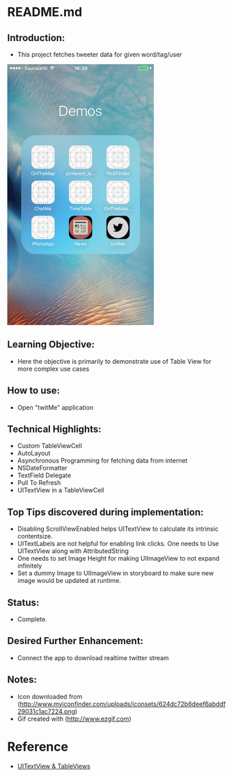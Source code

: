 # README.md

## Introduction:

* This project fetches tweeter data for given word/tag/user

![](./twitMe.gif)

## Learning Objective:

* Here the objective is primarily to demonstrate use of Table View for more complex use cases

## How to use:

* Open "twitMe" application

## Technical Highlights:

* Custom TableViewCell
* AutoLayout
* Asynchronous Programming for fetching data from internet
* NSDateFormatter
* TextField Delegate
* Pull To Refresh
* UITextView in a TableViewCell

## Top Tips discovered during implementation:

* Disabling ScrollViewEnabled helps UITextView to calculate its intrinsic contentsize.
* UITextLabels are not helpful for enabling link clicks. One needs to Use UITextView along with AttributedString
* One needs to set Image Height for making UIImageView to not expand infinitely
* Set a dummy Image to UIImageView in storyboard to make sure new image would be updated at runtime.

## Status:

* Complete.

## Desired Further Enhancement:

* Connect the app to download realtime twitter stream

## Notes:
* Icon downloaded from (http://www.myiconfinder.com/uploads/iconsets/624dc72b6deef6abddf29031c1ac7224.png)
* Gif created with (http://www.ezgif.com)

# Reference
* [UITextView & TableViews](http://candycode.io/self-sizing-uitextview-in-a-uitableview-using-auto-layout-like-reminders-app/)